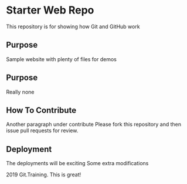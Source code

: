 # Starter Web Repo

This repository is for showing how Git and GitHub work

## Purpose

Sample website with plenty of files for demos

## Purpose

Really none

## How To Contribute

Another paragraph under contribute
Please fork this repository and then issue pull requests for
review.

## Deployment

The deployments will be exciting
Some extra modifications

2019 Git.Training.
This is great!
